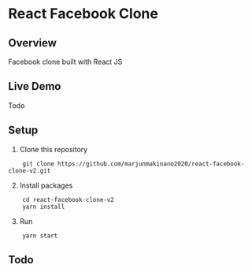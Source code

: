 # React Facebook Clone

## Overview

Facebook clone built with React JS

## Live Demo

Todo

## Setup

1. Clone this repository

```
	git clone https://github.com/marjunmakinano2020/react-facebook-clone-v2.git
```

2. Install packages

```
	cd react-facebook-clone-v2
	yarn install
```

3. Run

```
	yarn start
```

## Todo